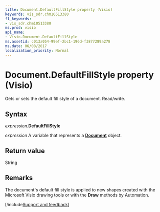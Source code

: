 ```yaml
---
title: Document.DefaultFillStyle property (Visio)
keywords: vis_sdr.chm10513380
f1_keywords:
- vis_sdr.chm10513380
ms.prod: visio
api_name:
- Visio.Document.DefaultFillStyle
ms.assetid: c013a054-99ef-2bc1-196d-f3877289a278
ms.date: 06/08/2017
localization_priority: Normal
---
```



# Document.DefaultFillStyle property (Visio)

Gets or sets the default fill style of a document. Read/write.


## Syntax

_expression_.**DefaultFillStyle**

_expression_ A variable that represents a **[Document](Visio.Document.md)** object.


## Return value

String


## Remarks

The document's default fill style is applied to new shapes created with the Microsoft Visio drawing tools or with the **Draw** methods by Automation.

[!include[Support and feedback](~/includes/feedback-boilerplate.md)]